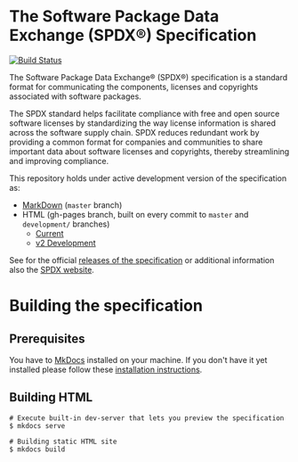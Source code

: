 # The Software Package Data Exchange (SPDX®) Specification

[![Build Status](https://travis-ci.org/spdx/spdx-spec.svg?branch=master)](https://travis-ci.org/spdx/spdx-spec)

The Software Package Data Exchange® (SPDX®) specification is a standard format for communicating the components, licenses and copyrights associated with software packages.

The SPDX standard helps facilitate compliance with free and open source software licenses by standardizing the way license information is shared across the software supply chain. SPDX reduces redundant work by providing a common format for companies and communities to share important data about software licenses and copyrights, thereby streamlining and improving compliance.

This repository holds under active development version of the specification as:

* [MarkDown](https://github.com/spdx/spdx-spec/tree/master/chapters) (`master` branch)
* HTML (gh-pages branch, built on every commit to `master` and `development/` branches)
  * [Current](https://spdx.github.io/spdx-spec/)
  * [v2 Development](https://spdx.github.io/spdx-spec/v2-draft)

See for the official [releases of the specification](https://spdx.org/specifications) or additional information also the [SPDX website](https://spdx.org).

# Building the specification

## Prerequisites

You have to [MkDocs](http://mkdocs.org) installed on your machine. If you don't have it yet installed please follow these [installation instructions](http://www.mkdocs.org/#installation).

## Building HTML

    # Execute built-in dev-server that lets you preview the specification
    $ mkdocs serve

    # Building static HTML site
    $ mkdocs build
